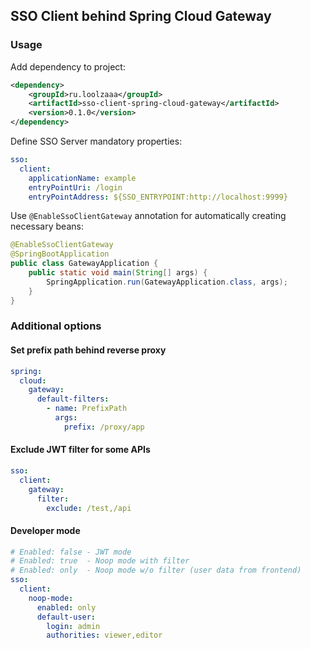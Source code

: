 ## SSO Client behind Spring Cloud Gateway

### Usage

Add dependency to project:
```xml
<dependency>
    <groupId>ru.loolzaaa</groupId>
    <artifactId>sso-client-spring-cloud-gateway</artifactId>
    <version>0.1.0</version>
</dependency>
```

Define SSO Server mandatory properties:
```yaml
sso:
  client:
    applicationName: example
    entryPointUri: /login
    entryPointAddress: ${SSO_ENTRYPOINT:http://localhost:9999}
```

Use `@EnableSsoClientGateway` annotation for automatically creating necessary beans:
```java
@EnableSsoClientGateway
@SpringBootApplication
public class GatewayApplication {
    public static void main(String[] args) {
        SpringApplication.run(GatewayApplication.class, args);
    }
}
```

### Additional options

#### Set prefix path behind reverse proxy

```yaml
spring:
  cloud:
    gateway:
      default-filters:
        - name: PrefixPath
          args:
            prefix: /proxy/app
```

#### Exclude JWT filter for some APIs

```yaml
sso:
  client:
    gateway:
      filter:
        exclude: /test,/api
```

#### Developer mode

```yaml
# Enabled: false - JWT mode
# Enabled: true  - Noop mode with filter
# Enabled: only  - Noop mode w/o filter (user data from frontend)
sso:
  client:
    noop-mode:
      enabled: only
      default-user:
        login: admin
        authorities: viewer,editor
```